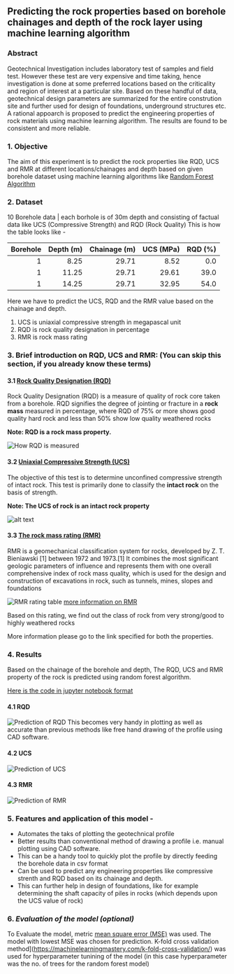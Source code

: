 Predicting the rock properties based on borehole chainages and depth of the rock layer using machine learning algorithm
----

### Abstract

Geotechnical Investigation includes laboratory test of samples and field test. However these test are very expensive and time taking, hence investigation is done at some preferred locations based on the criticality and region of interest at a particular site. Based on these handful of data, geotechnical design parameters are summarized for the entire constrution site and further used for design of foundations, underground structures etc. A rational appoarch is proposed to predict the engineering properties of rock materials using machine learning algorithm. The results are found to be consistent and more reliable.


### 1. Objective

The aim of this experiment is to predict the rock properties like RQD, UCS and RMR at different locations/chainages and depth based on given borehole dataset using machine learning algorithms like [Random Forest Algorithm](https://en.wikipedia.org/wiki/Random_forest)

### 2. Dataset

10 Borehole data | each borhole is of 30m depth and consisting of factual data like UCS (Compressive Strength) and RQD (Rock Quality)
This is how the table looks like - 

| Borehole|Depth (m)|Chainage (m)|UCS (MPa)|RQD (%)|
|-----:|-----:| -----:|-----:|-----:|
|1|8.25|29.71|8.52|0.0|
|1|11.25|29.71|29.61|39.0|
|1|14.25|29.71|32.95|54.0|

Here we have to predict the UCS, RQD and the RMR value based on the chainage and depth.

1. UCS is uniaxial compressive strength in megapascal unit
2. RQD is rock quality designation in percentage
3. RMR is rock mass rating

### 3. Brief introduction on RQD, UCS and RMR: (You can skip this section, if you already know these terms)

#### 3.1 [Rock Quality Designation (RQD)](https://theconstructor.org/geotechnical/rqd-rock-quality-designation-calculation/20536/)

Rock Quality Designation (RQD) is a measure of quality of rock core taken from a borehole. RQD signifies the degree of jointing or fracture in a **rock mass** measured in percentage, where RQD of 75% or more shows good quality hard rock and less than 50% show low quality weathered rocks

**Note: RQD is a rock mass property.**

![How RQD is measured](https://theconstructor.org/wp-content/uploads/2017/12/rqd-core-samples.jpg)

#### 3.2 [Uniaxial Compressive Strength (UCS)](https://civilblog.org/2013/08/11/unconfined-compressive-strength-of-rock-sample-is-9143-1979/)
The objective of this test is to determine unconfined compressive strength of intact rock. This test is primarily done to classify the **intact rock** on the basis of strength. 

**Note: The UCS of rock is an intact rock property**

![alt text](https://www.911metallurgist.com/blog/wp-content/uploads/2016/09/Unconfined-Compressive-Strength-Test.gif)

#### 3.3 [The rock mass rating (RMR)](https://en.wikipedia.org/wiki/Rock_mass_rating)

RMR is a geomechanical classification system for rocks, developed by Z. T. Bieniawski [1] between 1972 and 1973.[1] It combines the most significant geologic parameters of influence and represents them with one overall comprehensive index of rock mass quality, which is used for the design and construction of excavations in rock, such as tunnels, mines, slopes and foundations

![RMR rating table](https://github.com/kavyajeetbora/civil_engineering/blob/master/soil_rock_profile/images/RMR%20rating.JPG)
[more information on RMR](http://www.rockmass.net/files/short_on_RMR-system.pdf)

Based on this rating, we find out the class of rock from very strong/good to highly weathered rocks

More information please go to the link specified for both the properties.

### 4. Results

Based on the chainage of the borehole and depth, The RQD, UCS and RMR property of the rock is predicted using random forest algorithm. 

[Here is the code in jupyter notebook format](https://github.com/kavyajeetbora/civil_engineering/blob/master/soil_rock_profile/geo_profile_rev_3.ipynb)

#### 4.1 RQD
![Prediction of RQD](https://github.com/kavyajeetbora/civil_engineering/blob/master/soil_rock_profile/images/profile.JPG)
This becomes very handy in plotting as well as accurate than previous methods like free hand drawing of the profile using CAD software. 
#### 4.2 UCS
![Prediction of UCS](https://github.com/kavyajeetbora/civil_engineering/blob/master/soil_rock_profile/images/UCS.JPG)

#### 4.3 RMR
![Prediction of RMR](https://github.com/kavyajeetbora/civil_engineering/blob/master/soil_rock_profile/images/RMR.JPG)

### 5. Features and application of this model - 
- Automates the taks of plotting the geotechnical profile 
- Better results than conventional method of drawing a profile i.e. manual plotting using CAD software.
- This can be a handy tool to quickly plot the profile by directly feeding the borehole data in csv format
- Can be used to predict any engineering properties like compressive strenth and RQD based on its chainage and depth.
- This can further help in design of foundations, like for example  determining the shaft capacity of piles in rocks (which depends upon the UCS value of rock)

### 6. *Evaluation of the model (optional)*

To Evaluate the model, metric [mean square error (MSE)](https://en.wikipedia.org/wiki/Mean_squared_error) was used. The model with lowest MSE was chosen for prediction. K-fold cross validation method](https://machinelearningmastery.com/k-fold-cross-validation/) was used for hyperparameter tunining of the model (in this case hyperparameter was the no. of trees for the random forest model)
